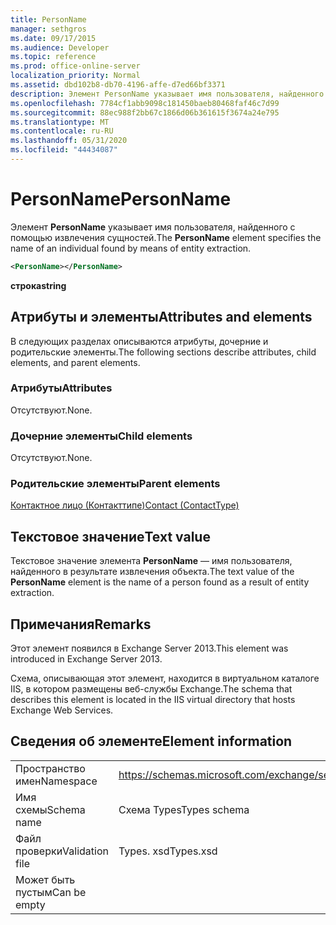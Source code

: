 ```yaml
---
title: PersonName
manager: sethgros
ms.date: 09/17/2015
ms.audience: Developer
ms.topic: reference
ms.prod: office-online-server
localization_priority: Normal
ms.assetid: dbd102b8-db70-4196-affe-d7ed66bf3371
description: Элемент PersonName указывает имя пользователя, найденного с помощью извлечения сущностей.
ms.openlocfilehash: 7784cf1abb9098c181450baeb80468faf46c7d99
ms.sourcegitcommit: 88ec988f2bb67c1866d06b361615f3674a24e795
ms.translationtype: MT
ms.contentlocale: ru-RU
ms.lasthandoff: 05/31/2020
ms.locfileid: "44434087"
---
```

# <a name="personname"></a><span data-ttu-id="16169-103">PersonName</span><span class="sxs-lookup"><span data-stu-id="16169-103">PersonName</span></span>

<span data-ttu-id="16169-104">Элемент **PersonName** указывает имя пользователя, найденного с помощью извлечения сущностей.</span><span class="sxs-lookup"><span data-stu-id="16169-104">The **PersonName** element specifies the name of an individual found by means of entity extraction.</span></span> 
  
```XML
<PersonName></PersonName>
```

 <span data-ttu-id="16169-105">**строка**</span><span class="sxs-lookup"><span data-stu-id="16169-105">**string**</span></span>
## <a name="attributes-and-elements"></a><span data-ttu-id="16169-106">Атрибуты и элементы</span><span class="sxs-lookup"><span data-stu-id="16169-106">Attributes and elements</span></span>

<span data-ttu-id="16169-107">В следующих разделах описываются атрибуты, дочерние и родительские элементы.</span><span class="sxs-lookup"><span data-stu-id="16169-107">The following sections describe attributes, child elements, and parent elements.</span></span>
  
### <a name="attributes"></a><span data-ttu-id="16169-108">Атрибуты</span><span class="sxs-lookup"><span data-stu-id="16169-108">Attributes</span></span>

<span data-ttu-id="16169-109">Отсутствуют.</span><span class="sxs-lookup"><span data-stu-id="16169-109">None.</span></span>
  
### <a name="child-elements"></a><span data-ttu-id="16169-110">Дочерние элементы</span><span class="sxs-lookup"><span data-stu-id="16169-110">Child elements</span></span>

<span data-ttu-id="16169-111">Отсутствуют.</span><span class="sxs-lookup"><span data-stu-id="16169-111">None.</span></span>
  
### <a name="parent-elements"></a><span data-ttu-id="16169-112">Родительские элементы</span><span class="sxs-lookup"><span data-stu-id="16169-112">Parent elements</span></span>

[<span data-ttu-id="16169-113">Контактное лицо (Контакттипе)</span><span class="sxs-lookup"><span data-stu-id="16169-113">Contact (ContactType)</span></span>](contact-contacttype.md)
  
## <a name="text-value"></a><span data-ttu-id="16169-114">Текстовое значение</span><span class="sxs-lookup"><span data-stu-id="16169-114">Text value</span></span>

<span data-ttu-id="16169-115">Текстовое значение элемента **PersonName** — имя пользователя, найденного в результате извлечения объекта.</span><span class="sxs-lookup"><span data-stu-id="16169-115">The text value of the **PersonName** element is the name of a person found as a result of entity extraction.</span></span> 
  
## <a name="remarks"></a><span data-ttu-id="16169-116">Примечания</span><span class="sxs-lookup"><span data-stu-id="16169-116">Remarks</span></span>

<span data-ttu-id="16169-117">Этот элемент появился в Exchange Server 2013.</span><span class="sxs-lookup"><span data-stu-id="16169-117">This element was introduced in Exchange Server 2013.</span></span>
  
<span data-ttu-id="16169-118">Схема, описывающая этот элемент, находится в виртуальном каталоге IIS, в котором размещены веб-службы Exchange.</span><span class="sxs-lookup"><span data-stu-id="16169-118">The schema that describes this element is located in the IIS virtual directory that hosts Exchange Web Services.</span></span>
  
## <a name="element-information"></a><span data-ttu-id="16169-119">Сведения об элементе</span><span class="sxs-lookup"><span data-stu-id="16169-119">Element information</span></span>

|||
|:-----|:-----|
|<span data-ttu-id="16169-120">Пространство имен</span><span class="sxs-lookup"><span data-stu-id="16169-120">Namespace</span></span>  <br/> |https://schemas.microsoft.com/exchange/services/2006/types  <br/> |
|<span data-ttu-id="16169-121">Имя схемы</span><span class="sxs-lookup"><span data-stu-id="16169-121">Schema name</span></span>  <br/> |<span data-ttu-id="16169-122">Схема Types</span><span class="sxs-lookup"><span data-stu-id="16169-122">Types schema</span></span>  <br/> |
|<span data-ttu-id="16169-123">Файл проверки</span><span class="sxs-lookup"><span data-stu-id="16169-123">Validation file</span></span>  <br/> |<span data-ttu-id="16169-124">Types. xsd</span><span class="sxs-lookup"><span data-stu-id="16169-124">Types.xsd</span></span>  <br/> |
|<span data-ttu-id="16169-125">Может быть пустым</span><span class="sxs-lookup"><span data-stu-id="16169-125">Can be empty</span></span>  <br/> ||
   

